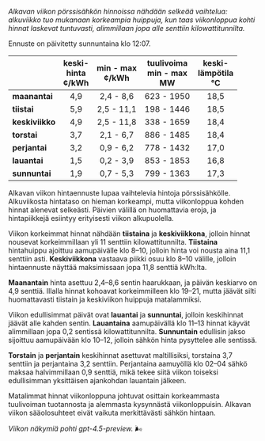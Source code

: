 *Alkavan viikon pörssisähkön hinnoissa nähdään selkeää vaihtelua: alkuviikko tuo mukanaan korkeampia huippuja, kun taas viikonloppua kohti hinnat laskevat tuntuvasti, alimmillaan jopa alle senttiin kilowattitunnilta.*

Ennuste on päivitetty sunnuntaina klo 12:07.

|              | keski-<br>hinta<br>¢/kWh | min - max<br>¢/kWh | tuulivoima<br>min - max<br>MW | keski-<br>lämpötila<br>°C |
|:-------------|:----------------:|:----------------:|:-------------:|:-------------:|
| **maanantai**   |        4,9       |     2,4 - 8,6     |       623 - 1950      |      18,5      |
| **tiistai**     |        5,9       |     2,5 - 11,1    |       198 - 1446      |      18,5      |
| **keskiviikko** |        4,9       |     2,5 - 11,8    |       338 - 1659      |      18,4      |
| **torstai**     |        3,7       |     2,1 - 6,7     |       886 - 1485      |      18,4      |
| **perjantai**   |        3,2       |     0,9 - 6,2     |       778 - 1432      |      17,0      |
| **lauantai**    |        1,5       |     0,2 - 3,9     |       853 - 1853      |      16,8      |
| **sunnuntai**   |        1,9       |     0,7 - 5,3     |       799 - 1363      |      17,3      |

Alkavan viikon hintaennuste lupaa vaihtelevia hintoja pörssisähkölle. Alkuviikosta hintataso on hieman korkeampi, mutta viikonloppua kohden hinnat alenevat selkeästi. Päivien välillä on huomattavia eroja, ja hintapiikkejä esiintyy erityisesti viikon alkupuolella.

Viikon korkeimmat hinnat nähdään **tiistaina** ja **keskiviikkona**, jolloin hinnat nousevat korkeimmillaan yli 11 senttiin kilowattitunnilta. **Tiistaina** hintahuippu ajoittuu aamupäivälle klo 8–10, jolloin hinta voi nousta aina 11,1 senttiin asti. **Keskiviikkona** vastaava piikki osuu klo 8–10 välille, jolloin hintaennuste näyttää maksimissaan jopa 11,8 senttiä kWh:lta.

**Maanantain** hinta asettuu 2,4–8,6 sentin haarukkaan, ja päivän keskiarvo on 4,9 senttiä. Illalla hinnat kohoavat korkeimmilleen klo 19–21, mutta jäävät silti huomattavasti tiistain ja keskiviikon huippuja matalammiksi.

Viikon edullisimmat päivät ovat **lauantai** ja **sunnuntai**, jolloin keskihinnat jäävät alle kahden sentin. **Lauantaina** aamupäivällä klo 11–13 hinnat käyvät alimmillaan jopa 0,2 sentissä kilowattitunnilta. **Sunnuntain** edullisin jakso sijoittuu aamupäivään klo 10–12, jolloin sähkön hinta pysyttelee alle sentissä.

**Torstain** ja **perjantain** keskihinnat asettuvat maltillisiksi, torstaina 3,7 senttiin ja perjantaina 3,2 senttiin. Perjantaina aamuyöllä klo 02–04 sähkö maksaa halvimmillaan 0,9 senttiä, mikä tekee siitä viikon toiseksi edullisimman yksittäisen ajankohdan lauantain jälkeen.

Matalimmat hinnat viikonloppuna johtuvat osittain korkeammasta tuulivoiman tuotannosta ja alemmasta kysynnästä viikonloppuisin. Alkavan viikon sääolosuhteet eivät vaikuta merkittävästi sähkön hintaan.

*Viikon näkymiä pohti gpt-4.5-preview.* 🌬️
